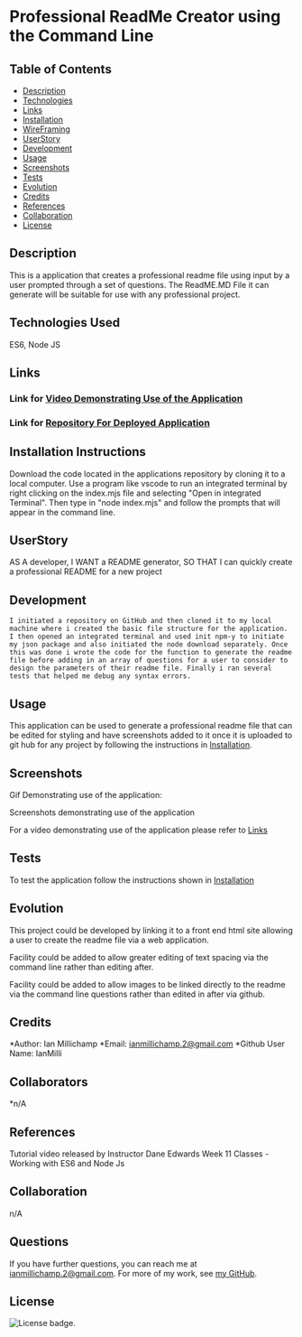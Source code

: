 # Professional ReadMe Creator using the Command Line
 
   ## Table of Contents

   * [Description](#description)
   * [Technologies](#technologies)
   * [Links](#links)
   * [Installation](#installation)
   * [WireFraming](#wireframing)
   * [UserStory](#userstory)
   * [Development](#development)
   * [Usage](#usage)
   * [Screenshots](#screenshots)
   * [Tests](#tests)
   * [Evolution](#evolution)
   * [Credits](#credits)
   * [References](references)
   * [Collaboration](#collaboration)
   * [License](#license)
   
   ## Description

   This is a application that creates a professional readme file using input by a user prompted through a set of questions. The ReadME.MD File it can generate will be suitable for use with any professional project.

   ## Technologies Used

   ES6, Node JS

   ## Links

   ### Link for [Video Demonstrating Use of the Application](https://drive.google.com/file/d/1cMYT_G-fz5oYWfpn78-EGZPbTqDTqUYE/view)
   
   ### Link for [Repository For Deployed Application](https://github.com/IanMilli/Professional-ReadMe-Creator)
   
   ## Installation Instructions

   Download the code located in the applications repository by cloning it to a local computer. Use a program like vscode to run an integrated terminal by right clicking on the index.mjs file and selecting "Open in integrated Terminal". Then type in "node index.mjs" and follow the prompts that will appear in the command line.

   ## UserStory
   AS A developer, I WANT a README generator, SO THAT I can quickly create a professional README for a new project

   ## Development
    
    I initiated a repository on GitHub and then cloned it to my local machine where i created the basic file structure for the application. I then opened an integrated terminal and used init npm-y to initiate my json package and also initiated the node download separately. Once this was done i wrote the code for the function to generate the readme file before adding in an array of questions for a user to consider to design the parameters of their readme file. Finally i ran several tests that helped me debug any syntax errors.


   ## Usage
  
  This application can be used to generate a professional readme file that can be edited for styling and have screenshots added to it once it is uploaded to git hub for any project by following the instructions in [Installation](#installation).
 

   ## Screenshots

   Gif Demonstrating use of the application:

   Screenshots demonstrating use of the application

   For a video demonstrating use of the application please refer to [Links](#links)

   ## Tests

   To test the application follow the instructions shown in [Installation](#installation)
   

   ## Evolution

   This project could be developed by linking it to a front end html site allowing a user to create the readme file via a web application. 
   
   Facility could be added to allow greater editing of text spacing via the command line rather than editing after.
   
   Facility could be added to allow images to be linked directly to the readme via the command line questions rather than edited in after via github.

   ## Credits

   *Author:                      Ian Millichamp
   *Email:                       ianmillichamp.2@gmail.com
   *Github User Name:            IanMilli

   ## Collaborators
   *n/A

   ## References

   Tutorial video released by Instructor Dane Edwards
   Week 11 Classes - Working with ES6 and Node Js

   ## Collaboration

   n/A

   ## Questions

   If you have further questions, you can reach me at ianmillichamp.2@gmail.com. For more of my work, see [my GitHub](https://github.com/https://github.com/IanMilli).
  
   ## License

   ![License badge](https://img.shields.io/badge/license-MIT-brightgreen).
 